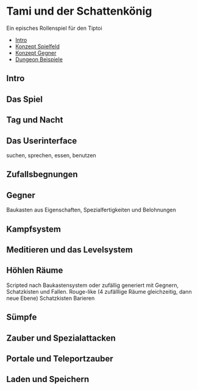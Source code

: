 # Tami und der Schattenkönig
Ein episches Rollenspiel für den Tiptoi


- [Intro](#Intro)
- [Konzept Spielfeld](#Konzept-Spielfeld)
- [Konzept Gegner](#Konzept-Gegner)
- [Dungeon Beispiele](#Beispiele)

## Intro
## Das Spiel
## Tag und Nacht


## Das Userinterface
suchen, sprechen, essen, benutzen


## Zufallsbegnungen

## Gegner
Baukasten aus Eigenschaften, Spezialfertigkeiten und Belohnungen
## Kampfsystem 

## Meditieren und das Levelsystem

## Höhlen Räume
Scripted nach Baukastensystem oder zufällig generiert mit Gegnern, Schatzkisten und Fallen.
Rouge-like (4 zufälllige Räume gleichzeitig, dann neue Ebene)
Schatzkisten
Barieren
## Sümpfe

## Zauber und Spezialattacken
## Portale und Teleportzauber

## Laden und Speichern
